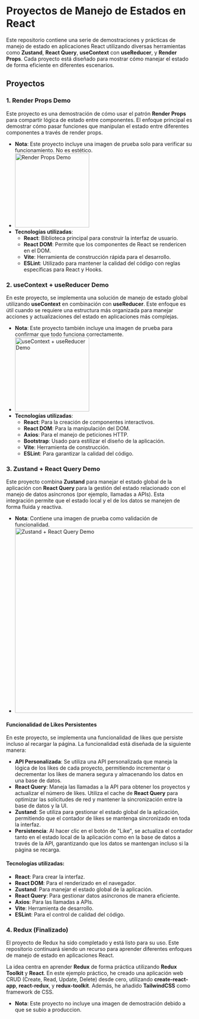 # Proyectos de Manejo de Estados en React

Este repositorio contiene una serie de demostraciones y prácticas de manejo de estado en aplicaciones React utilizando diversas herramientas como **Zustand**, **React Query**, **useContext** con **useReducer**, y **Render Props**. Cada proyecto está diseñado para mostrar cómo manejar el estado de forma eficiente en diferentes escenarios.

## Proyectos

### 1. Render Props Demo
Este proyecto es una demostración de cómo usar el patrón **Render Props** para compartir lógica de estado entre componentes. El enfoque principal es demostrar cómo pasar funciones que manipulan el estado entre diferentes componentes a través de render props.

- **Nota**: Este proyecto incluye una imagen de prueba solo para verificar su funcionamiento. No es estético.
- <img src="https://github.com/user-attachments/assets/9b05801c-d27f-44d8-90c3-86977a39627f" alt="Render Props Demo" width="200"/>
- **Tecnologías utilizadas**:
  - **React**: Biblioteca principal para construir la interfaz de usuario.
  - **React DOM**: Permite que los componentes de React se rendericen en el DOM.
  - **Vite**: Herramienta de construcción rápida para el desarrollo.
  - **ESLint**: Utilizado para mantener la calidad del código con reglas específicas para React y Hooks.

### 2. useContext + useReducer Demo
En este proyecto, se implementa una solución de manejo de estado global utilizando **useContext** en combinación con **useReducer**. Este enfoque es útil cuando se requiere una estructura más organizada para manejar acciones y actualizaciones del estado en aplicaciones más complejas.

- **Nota**: Este proyecto también incluye una imagen de prueba para confirmar que todo funciona correctamente.
- <img src="https://github.com/user-attachments/assets/eba8577f-9d07-413f-855a-ef7cf12609ce" alt="useContext + useReducer Demo" width="200"/>
- **Tecnologías utilizadas**:
  - **React**: Para la creación de componentes interactivos.
  - **React DOM**: Para la manipulación del DOM.
  - **Axios**: Para el manejo de peticiones HTTP.
  - **Bootstrap**: Usado para estilizar el diseño de la aplicación.
  - **Vite**: Herramienta de construcción.
  - **ESLint**: Para garantizar la calidad del código.

### 3. Zustand + React Query Demo

Este proyecto combina **Zustand** para manejar el estado global de la aplicación con **React Query** para la gestión del estado relacionado con el manejo de datos asíncronos (por ejemplo, llamadas a APIs). Esta integración permite que el estado local y el de los datos se manejen de forma fluida y reactiva.

- **Nota**: Contiene una imagen de prueba como validación de funcionalidad.
- <img src="https://github.com/user-attachments/assets/33083982-da89-428e-a1bf-6016508651e9" alt="Zustand + React Query Demo" width="500"/>

#### Funcionalidad de Likes Persistentes

En este proyecto, se implementa una funcionalidad de likes que persiste incluso al recargar la página. La funcionalidad está diseñada de la siguiente manera:

- **API Personalizada**: Se utiliza una API personalizada que maneja la lógica de los likes de cada proyecto, permitiendo incrementar o decrementar los likes de manera segura y almacenando los datos en una base de datos.
- **React Query**: Maneja las llamadas a la API para obtener los proyectos y actualizar el número de likes. Utiliza el cache de **React Query** para optimizar las solicitudes de red y mantener la sincronización entre la base de datos y la UI.
- **Zustand**: Se utiliza para gestionar el estado global de la aplicación, permitiendo que el contador de likes se mantenga sincronizado en toda la interfaz.
- **Persistencia**: Al hacer clic en el botón de "Like", se actualiza el contador tanto en el estado local de la aplicación como en la base de datos a través de la API, garantizando que los datos se mantengan incluso si la página se recarga.

#### Tecnologías utilizadas:
- **React**: Para crear la interfaz.
- **React DOM**: Para el renderizado en el navegador.
- **Zustand**: Para manejar el estado global de la aplicación.
- **React Query**: Para gestionar datos asíncronos de manera eficiente.
- **Axios**: Para las llamadas a APIs.
- **Vite**: Herramienta de desarrollo.
- **ESLint**: Para el control de calidad del código.


### 4. Redux (Finalizado)

El proyecto de Redux ha sido completado y está listo para su uso. Este repositorio continuará siendo un recurso para aprender diferentes enfoques de manejo de estado en aplicaciones React.

La idea  centra en aprender **Redux** de forma práctica utilizando **Redux Toolkit** y **React**. En este ejemplo práctico, he creado una aplicación web CRUD (Create, Read, Update, Delete) desde cero, utilizando **create-react-app**, **react-redux**, y **redux-toolkit**. Además, he añadido **TailwindCSS**  como framework de CSS.

- **Nota**: Este proyecto no incluye una imagen de demostración debido a que se subio a produccion.





